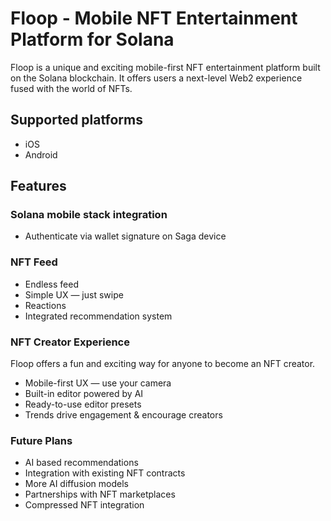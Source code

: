 # Floop - Mobile NFT Entertainment Platform for Solana
Floop is a unique and exciting mobile-first NFT entertainment platform built on the Solana blockchain.
It offers users a next-level Web2 experience fused with the world of NFTs. 

## Supported platforms
- iOS
- Android

## Features

### Solana mobile stack integration
- Authenticate via wallet signature on Saga device

### NFT Feed
- Endless feed
- Simple UX — just swipe
- Reactions
- Integrated recommendation system

### NFT Creator Experience
Floop offers a fun and exciting way for anyone to become an NFT creator.
- Mobile-first UX — use your camera
- Built-in editor powered by AI
- Ready-to-use editor presets
- Trends drive engagement & encourage creators 

### Future Plans
- AI based recommendations
- Integration with existing NFT contracts
- More AI diffusion models
- Partnerships with NFT marketplaces
- Compressed NFT integration
